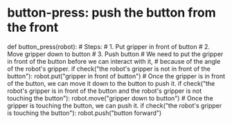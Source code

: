 # button-press: push the button from the front
def button_press(robot):
    # Steps:
    #  1. Put gripper in front of button
    #  2. Move gripper down to button
    #  3. Push button
    # We need to put the gripper in front of the button before we can interact with it,
    # because of the angle of the robot's gripper.
    if check("the robot's gripper is not in front of the button"):
        robot.put("gripper in front of button")
    # Once the gripper is in front of the button, we can move it down to the button to push it.
    if check("the robot's gripper is in front of the button and the robot's gripper is not touching the button"):
        robot.move("gripper down to button")
    # Once the gripper is touching the button, we can push it.
    if check("the robot's gripper is touching the button"):
        robot.push("button forward")